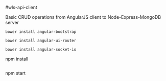 #wls-api-client

Basic CRUD operations from AngularJS client to Node-Express-MongoDB server

```
bower install angular-bootstrap
```
```
bower install angular-ui-router
```
```
bower install angular-socket-io
```
npm install
```
```
npm start
```